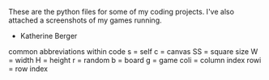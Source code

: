These are the python files for some of my coding projects.
I've also attached a screenshots of my games running.

- Katherine Berger

common abbreviations within code
s = self
c = canvas
SS = square size
W = width
H = height
r = random
b = board
g = game
coli = column index
rowi = row index
